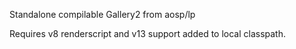 Standalone compilable Gallery2 from aosp/lp

Requires v8 renderscript and v13 support added to local classpath.
